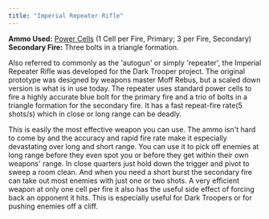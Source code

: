 ```yaml
---
title: "Imperial Repeater Rifle"
---
```


**Ammo Used:** [Power Cells](/database/items/power-cells) (1 Cell per Fire, Primary; 3 per Fire, Secondary)<br />
**Secondary Fire:** Three bolts in a triangle formation. 

Also referred to commonly as the 'autogun' or simply 'repeater', the Imperial Repeater Rifle was developed for the Dark Trooper project. The original prototype was designed by weapons master Moff Rebus, but a scaled down version is what is in use today. The repeater uses standard power cells to fire a highly accurate blue bolt for the primary fire and a trio of bolts in a triangle formation for the secondary fire. It has a fast repeat-fire rate(5 shots/s) which in close or long range can be deadly.

This is easily the most effective weapon you can use. The ammo isn't hard to come by and the accuracy and rapid fire rate make it especially devastating over long and short range. You can use it to pick off enemies at long range before they even spot you or before they get within their own weapons' range. In close quarters just hold down the trigger and pivot to sweep a room clean. And when you need a short burst the secondary fire can take out most enemies with just one or two shots. A very efficient weapon at only one cell per fire it also has the useful side effect of forcing back an opponent it hits. This is especially useful for Dark Troopers or for pushing enemies off a cliff.